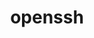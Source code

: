 ---
title: "openssh"
layout: cache
categories: [package, develop-2024-12-29]
meta: {"versions": ["9.9p1"], "compilers": ["gcc@=10.5.0", "gcc@=11.1.0", "gcc@=11.4.0", "gcc@=12.3.0", "gcc@=12.4.0", "gcc@=13.2.0", "gcc@=13.3.0", "gcc@=7.3.1", "gcc@=7.5.0", "gcc@=9.4.0", "oneapi@=2024.1.0"], "oss": ["amzn2", "centos7", "rhel8", "ubuntu18.04", "ubuntu20.04", "ubuntu22.04", "ubuntu24.04"], "platforms": ["linux"], "targets": ["aarch64", "neoverse_v1", "neoverse_v2", "ppc64le", "x86_64_v3", "x86_64_v4"], "stacks": ["aws-isc", "aws-isc-aarch64", "aws-pcluster-neoverse_v1", "aws-pcluster-x86_64_v4", "data-vis-sdk", "developer-tools-aarch64-linux-gnu", "developer-tools-x86_64_v3-linux-gnu", "e4s", "e4s-neoverse-v2", "e4s-oneapi", "e4s-power", "e4s-rocm-external", "ml-linux-aarch64-cpu", "ml-linux-aarch64-cuda", "ml-linux-x86_64-cpu", "ml-linux-x86_64-cuda", "ml-linux-x86_64-rocm", "radiuss", "radiuss-aws", "radiuss-aws-aarch64", "root", "tutorial"], "num_specs": 21, "num_specs_by_stack": {"root": 21, "radiuss-aws-aarch64": 2, "aws-isc-aarch64": 1, "aws-pcluster-neoverse_v1": 1, "radiuss-aws": 2, "aws-isc": 1, "aws-pcluster-x86_64_v4": 2, "developer-tools-x86_64_v3-linux-gnu": 1, "developer-tools-aarch64-linux-gnu": 1, "radiuss": 1, "e4s-power": 1, "data-vis-sdk": 1, "e4s-neoverse-v2": 1, "e4s-rocm-external": 1, "e4s": 1, "tutorial": 2, "e4s-oneapi": 2, "ml-linux-aarch64-cuda": 1, "ml-linux-aarch64-cpu": 1, "ml-linux-x86_64-rocm": 1, "ml-linux-x86_64-cuda": 1, "ml-linux-x86_64-cpu": 1}}
spec_details: [{"hash": "wfrnze3fgyaslekepdh2bcf2jemjbsnq", "compiler": "gcc@=7.3.1", "versions": ["9.9p1"], "os": "amzn2", "platform": "linux", "target": "aarch64", "variants": ["build_system=autotools", "+gssapi"], "stacks": ["root", "radiuss-aws-aarch64"], "size": "-", "tarball": "https://binaries.spack.io/develop-2024-12-29/build_cache/linux-amzn2-aarch64/gcc-7.3.1/openssh-9.9p1/linux-amzn2-aarch64-gcc-7.3.1-openssh-9.9p1-wfrnze3fgyaslekepdh2bcf2jemjbsnq.spack"}, {"hash": "eufk25rqgjpevbd3h27hznkt3usjqbja", "compiler": "gcc@=7.3.1", "versions": ["9.9p1"], "os": "amzn2", "platform": "linux", "target": "aarch64", "variants": ["build_system=autotools", "+gssapi"], "stacks": ["aws-isc-aarch64", "root"], "size": "-", "tarball": "https://binaries.spack.io/develop-2024-12-29/build_cache/linux-amzn2-aarch64/gcc-7.3.1/openssh-9.9p1/linux-amzn2-aarch64-gcc-7.3.1-openssh-9.9p1-eufk25rqgjpevbd3h27hznkt3usjqbja.spack"}, {"hash": "y7rdqxlgwaergnatpae7vj6pctw653b6", "compiler": "gcc@=7.3.1", "versions": ["9.9p1"], "os": "amzn2", "platform": "linux", "target": "aarch64", "variants": ["build_system=autotools", "+gssapi"], "stacks": ["root", "radiuss-aws-aarch64"], "size": "-", "tarball": "https://binaries.spack.io/develop-2024-12-29/build_cache/linux-amzn2-aarch64/gcc-7.3.1/openssh-9.9p1/linux-amzn2-aarch64-gcc-7.3.1-openssh-9.9p1-y7rdqxlgwaergnatpae7vj6pctw653b6.spack"}, {"hash": "wsddddjejgbw6h76zhlfw363m4z4kime", "compiler": "gcc@=12.4.0", "versions": ["9.9p1"], "os": "amzn2", "platform": "linux", "target": "neoverse_v1", "variants": ["build_system=autotools", "+gssapi"], "stacks": ["root", "aws-pcluster-neoverse_v1"], "size": "-", "tarball": "https://binaries.spack.io/develop-2024-12-29/build_cache/linux-amzn2-neoverse_v1/gcc-12.4.0/openssh-9.9p1/linux-amzn2-neoverse_v1-gcc-12.4.0-openssh-9.9p1-wsddddjejgbw6h76zhlfw363m4z4kime.spack"}, {"hash": "ikxdy7kog33g5ceap4kwaefkqo2z7yn7", "compiler": "gcc@=7.3.1", "versions": ["9.9p1"], "os": "amzn2", "platform": "linux", "target": "x86_64_v3", "variants": ["build_system=autotools", "+gssapi"], "stacks": ["root", "radiuss-aws"], "size": "-", "tarball": "https://binaries.spack.io/develop-2024-12-29/build_cache/linux-amzn2-x86_64_v3/gcc-7.3.1/openssh-9.9p1/linux-amzn2-x86_64_v3-gcc-7.3.1-openssh-9.9p1-ikxdy7kog33g5ceap4kwaefkqo2z7yn7.spack"}, {"hash": "mexv7yslc5jceqgwdnbkewqlyku4iqpo", "compiler": "gcc@=7.3.1", "versions": ["9.9p1"], "os": "amzn2", "platform": "linux", "target": "x86_64_v3", "variants": ["build_system=autotools", "+gssapi"], "stacks": ["root", "aws-isc"], "size": "-", "tarball": "https://binaries.spack.io/develop-2024-12-29/build_cache/linux-amzn2-x86_64_v3/gcc-7.3.1/openssh-9.9p1/linux-amzn2-x86_64_v3-gcc-7.3.1-openssh-9.9p1-mexv7yslc5jceqgwdnbkewqlyku4iqpo.spack"}, {"hash": "sixpnvhpj5bf763ifse2aujp5dxmseyx", "compiler": "gcc@=7.3.1", "versions": ["9.9p1"], "os": "amzn2", "platform": "linux", "target": "x86_64_v3", "variants": ["build_system=autotools", "+gssapi"], "stacks": ["root", "radiuss-aws"], "size": "-", "tarball": "https://binaries.spack.io/develop-2024-12-29/build_cache/linux-amzn2-x86_64_v3/gcc-7.3.1/openssh-9.9p1/linux-amzn2-x86_64_v3-gcc-7.3.1-openssh-9.9p1-sixpnvhpj5bf763ifse2aujp5dxmseyx.spack"}, {"hash": "nxwvyfsfeqm6p6whmva4haq77bhfmd5b", "compiler": "oneapi@=2024.1.0", "versions": ["9.9p1"], "os": "amzn2", "platform": "linux", "target": "x86_64_v3", "variants": ["build_system=autotools", "+gssapi"], "stacks": ["root", "aws-pcluster-x86_64_v4"], "size": "-", "tarball": "https://binaries.spack.io/develop-2024-12-29/build_cache/linux-amzn2-x86_64_v3/oneapi-2024.1.0/openssh-9.9p1/linux-amzn2-x86_64_v3-oneapi-2024.1.0-openssh-9.9p1-nxwvyfsfeqm6p6whmva4haq77bhfmd5b.spack"}, {"hash": "7zlypotmmbrln3gr3nkt6hbhigqqn55m", "compiler": "oneapi@=2024.1.0", "versions": ["9.9p1"], "os": "amzn2", "platform": "linux", "target": "x86_64_v4", "variants": ["build_system=autotools", "+gssapi"], "stacks": ["root", "aws-pcluster-x86_64_v4"], "size": "-", "tarball": "https://binaries.spack.io/develop-2024-12-29/build_cache/linux-amzn2-x86_64_v4/oneapi-2024.1.0/openssh-9.9p1/linux-amzn2-x86_64_v4-oneapi-2024.1.0-openssh-9.9p1-7zlypotmmbrln3gr3nkt6hbhigqqn55m.spack"}, {"hash": "atckxktm7gx3f3y4vovgshhwovviiuro", "compiler": "gcc@=10.5.0", "versions": ["9.9p1"], "os": "centos7", "platform": "linux", "target": "x86_64_v3", "variants": ["build_system=autotools", "+gssapi"], "stacks": ["root", "developer-tools-x86_64_v3-linux-gnu"], "size": "-", "tarball": "https://binaries.spack.io/develop-2024-12-29/build_cache/linux-centos7-x86_64_v3/gcc-10.5.0/openssh-9.9p1/linux-centos7-x86_64_v3-gcc-10.5.0-openssh-9.9p1-atckxktm7gx3f3y4vovgshhwovviiuro.spack"}, {"hash": "nqeu6kexxmtkapzcj6fm2vpxxqxnbnab", "compiler": "gcc@=13.3.0", "versions": ["9.9p1"], "os": "rhel8", "platform": "linux", "target": "aarch64", "variants": ["build_system=autotools", "+gssapi"], "stacks": ["root", "developer-tools-aarch64-linux-gnu"], "size": "-", "tarball": "https://binaries.spack.io/develop-2024-12-29/build_cache/linux-rhel8-aarch64/gcc-13.3.0/openssh-9.9p1/linux-rhel8-aarch64-gcc-13.3.0-openssh-9.9p1-nqeu6kexxmtkapzcj6fm2vpxxqxnbnab.spack"}, {"hash": "6hrtzkkaspk64fc7wolv7hecibimvxjv", "compiler": "gcc@=7.5.0", "versions": ["9.9p1"], "os": "ubuntu18.04", "platform": "linux", "target": "x86_64_v3", "variants": ["build_system=autotools", "+gssapi"], "stacks": ["root", "radiuss"], "size": "-", "tarball": "https://binaries.spack.io/develop-2024-12-29/build_cache/linux-ubuntu18.04-x86_64_v3/gcc-7.5.0/openssh-9.9p1/linux-ubuntu18.04-x86_64_v3-gcc-7.5.0-openssh-9.9p1-6hrtzkkaspk64fc7wolv7hecibimvxjv.spack"}, {"hash": "uoedjg4p4vrcg5epzumzgqcc5gnpilfa", "compiler": "gcc@=9.4.0", "versions": ["9.9p1"], "os": "ubuntu20.04", "platform": "linux", "target": "ppc64le", "variants": ["build_system=autotools", "+gssapi"], "stacks": ["root", "e4s-power"], "size": "-", "tarball": "https://binaries.spack.io/develop-2024-12-29/build_cache/linux-ubuntu20.04-ppc64le/gcc-9.4.0/openssh-9.9p1/linux-ubuntu20.04-ppc64le-gcc-9.4.0-openssh-9.9p1-uoedjg4p4vrcg5epzumzgqcc5gnpilfa.spack"}, {"hash": "mc2axwjzu57564wcfjq6jx5a5n6yle2d", "compiler": "gcc@=11.1.0", "versions": ["9.9p1"], "os": "ubuntu20.04", "platform": "linux", "target": "x86_64_v3", "variants": ["build_system=autotools", "+gssapi"], "stacks": ["root", "data-vis-sdk"], "size": "-", "tarball": "https://binaries.spack.io/develop-2024-12-29/build_cache/linux-ubuntu20.04-x86_64_v3/gcc-11.1.0/openssh-9.9p1/linux-ubuntu20.04-x86_64_v3-gcc-11.1.0-openssh-9.9p1-mc2axwjzu57564wcfjq6jx5a5n6yle2d.spack"}, {"hash": "avz6ozac7535fnfdf5kocvjna3tq46bc", "compiler": "gcc@=11.4.0", "versions": ["9.9p1"], "os": "ubuntu22.04", "platform": "linux", "target": "neoverse_v2", "variants": ["build_system=autotools", "+gssapi"], "stacks": ["root", "e4s-neoverse-v2"], "size": "-", "tarball": "https://binaries.spack.io/develop-2024-12-29/build_cache/linux-ubuntu22.04-neoverse_v2/gcc-11.4.0/openssh-9.9p1/linux-ubuntu22.04-neoverse_v2-gcc-11.4.0-openssh-9.9p1-avz6ozac7535fnfdf5kocvjna3tq46bc.spack"}, {"hash": "nuiuz4snf7mmjycynh36ptse7jeawesw", "compiler": "gcc@=11.4.0", "versions": ["9.9p1"], "os": "ubuntu22.04", "platform": "linux", "target": "x86_64_v3", "variants": ["build_system=autotools", "+gssapi"], "stacks": ["root", "e4s-rocm-external", "e4s", "tutorial"], "size": "-", "tarball": "https://binaries.spack.io/develop-2024-12-29/build_cache/linux-ubuntu22.04-x86_64_v3/gcc-11.4.0/openssh-9.9p1/linux-ubuntu22.04-x86_64_v3-gcc-11.4.0-openssh-9.9p1-nuiuz4snf7mmjycynh36ptse7jeawesw.spack"}, {"hash": "2hklbds6b5ugznfqnurw4jez3sl22yax", "compiler": "gcc@=11.4.0", "versions": ["9.9p1"], "os": "ubuntu22.04", "platform": "linux", "target": "x86_64_v3", "variants": ["build_system=autotools", "+gssapi"], "stacks": ["root", "e4s-oneapi"], "size": "-", "tarball": "https://binaries.spack.io/develop-2024-12-29/build_cache/linux-ubuntu22.04-x86_64_v3/gcc-11.4.0/openssh-9.9p1/linux-ubuntu22.04-x86_64_v3-gcc-11.4.0-openssh-9.9p1-2hklbds6b5ugznfqnurw4jez3sl22yax.spack"}, {"hash": "46tx2mnwntklooraoexsrreqsgwnaeq2", "compiler": "gcc@=11.4.0", "versions": ["9.9p1"], "os": "ubuntu22.04", "platform": "linux", "target": "x86_64_v3", "variants": ["build_system=autotools", "+gssapi"], "stacks": ["root", "e4s-oneapi"], "size": "-", "tarball": "https://binaries.spack.io/develop-2024-12-29/build_cache/linux-ubuntu22.04-x86_64_v3/gcc-11.4.0/openssh-9.9p1/linux-ubuntu22.04-x86_64_v3-gcc-11.4.0-openssh-9.9p1-46tx2mnwntklooraoexsrreqsgwnaeq2.spack"}, {"hash": "ehiounibycj7c4q4fmvpej23qtz6acn3", "compiler": "gcc@=12.3.0", "versions": ["9.9p1"], "os": "ubuntu22.04", "platform": "linux", "target": "x86_64_v3", "variants": ["build_system=autotools", "+gssapi"], "stacks": ["root", "tutorial"], "size": "-", "tarball": "https://binaries.spack.io/develop-2024-12-29/build_cache/linux-ubuntu22.04-x86_64_v3/gcc-12.3.0/openssh-9.9p1/linux-ubuntu22.04-x86_64_v3-gcc-12.3.0-openssh-9.9p1-ehiounibycj7c4q4fmvpej23qtz6acn3.spack"}, {"hash": "kzafy6gbznnq445zfiw27hei4zk34tln", "compiler": "gcc@=13.2.0", "versions": ["9.9p1"], "os": "ubuntu24.04", "platform": "linux", "target": "aarch64", "variants": ["build_system=autotools", "+gssapi"], "stacks": ["root", "ml-linux-aarch64-cuda", "ml-linux-aarch64-cpu"], "size": "-", "tarball": "https://binaries.spack.io/develop-2024-12-29/build_cache/linux-ubuntu24.04-aarch64/gcc-13.2.0/openssh-9.9p1/linux-ubuntu24.04-aarch64-gcc-13.2.0-openssh-9.9p1-kzafy6gbznnq445zfiw27hei4zk34tln.spack"}, {"hash": "jlniyqgiu74viisan3u6numxg5na7d4t", "compiler": "gcc@=13.2.0", "versions": ["9.9p1"], "os": "ubuntu24.04", "platform": "linux", "target": "x86_64_v3", "variants": ["build_system=autotools", "+gssapi"], "stacks": ["root", "ml-linux-x86_64-rocm", "ml-linux-x86_64-cuda", "ml-linux-x86_64-cpu"], "size": "-", "tarball": "https://binaries.spack.io/develop-2024-12-29/build_cache/linux-ubuntu24.04-x86_64_v3/gcc-13.2.0/openssh-9.9p1/linux-ubuntu24.04-x86_64_v3-gcc-13.2.0-openssh-9.9p1-jlniyqgiu74viisan3u6numxg5na7d4t.spack"}]
---